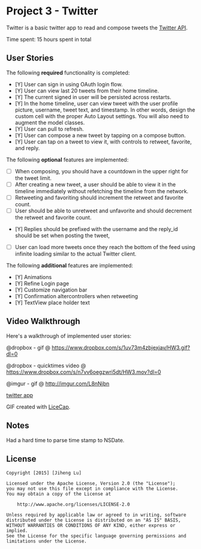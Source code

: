 # Project 3 - Twitter

Twitter is a basic twitter app to read and compose tweets the [Twitter API](https://apps.twitter.com/).

Time spent: 15 hours spent in total

## User Stories

The following **required** functionality is completed:

- [Y] User can sign in using OAuth login flow.
- [Y] User can view last 20 tweets from their home timeline.
- [Y] The current signed in user will be persisted across restarts.
- [Y] In the home timeline, user can view tweet with the user profile picture, username, tweet text, and timestamp.  In other words, design the custom cell with the proper Auto Layout settings.  You will also need to augment the model classes.
- [Y] User can pull to refresh.
- [Y] User can compose a new tweet by tapping on a compose button.
- [Y] User can tap on a tweet to view it, with controls to retweet, favorite, and reply.

The following **optional** features are implemented:

- [ ] When composing, you should have a countdown in the upper right for the tweet limit.
- [ ] After creating a new tweet, a user should be able to view it in the timeline immediately without refetching the timeline from the network.
- [ ] Retweeting and favoriting should increment the retweet and favorite count.
- [ ] User should be able to unretweet and unfavorite and should decrement the retweet and favorite count.
- [Y] Replies should be prefixed with the username and the reply_id should be set when posting the tweet,
- [ ] User can load more tweets once they reach the bottom of the feed using infinite loading similar to the actual Twitter client.

The following **additional** features are implemented:

- [Y] Animations
- [Y] Refine Login page
- [Y] Customize navigation bar
- [Y] Confirmation altercontrollers when retweeting
- [Y] TextView place holder text

## Video Walkthrough

Here's a walkthrough of implemented user stories:

@dropbox - gif @ https://www.dropbox.com/s/1uv73m4zbjexjav/HW3.gif?dl=0

@dropbox - quicktimes video @ https://www.dropbox.com/s/n7vv6oegzwri5dt/HW3.mov?dl=0

@imgur - gif @ http://imgur.com/L8nNjbn

[twitter app](http://i.imgur.com/L8nNjbn.gifv)

GIF created with [LiceCap](http://www.cockos.com/licecap/).

## Notes

Had a hard time to parse time stamp to NSDate.

## License

    Copyright [2015] [Jiheng Lu]

    Licensed under the Apache License, Version 2.0 (the "License");
    you may not use this file except in compliance with the License.
    You may obtain a copy of the License at

        http://www.apache.org/licenses/LICENSE-2.0

    Unless required by applicable law or agreed to in writing, software
    distributed under the License is distributed on an "AS IS" BASIS,
    WITHOUT WARRANTIES OR CONDITIONS OF ANY KIND, either express or implied.
    See the License for the specific language governing permissions and
    limitations under the License.
